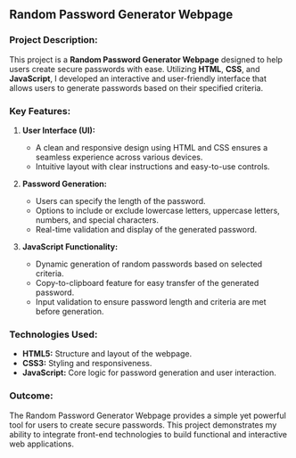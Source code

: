 ## Random Password Generator Webpage

### Project Description:

This project is a **Random Password Generator Webpage** designed to help users create secure passwords with ease. Utilizing **HTML**, **CSS**, and **JavaScript**, 
I developed an interactive and user-friendly interface that allows users to generate passwords based on their specified criteria. 

### Key Features:

1. **User Interface (UI):**
   - A clean and responsive design using HTML and CSS ensures a seamless experience across various devices.
   - Intuitive layout with clear instructions and easy-to-use controls.

2. **Password Generation:**
   - Users can specify the length of the password.
   - Options to include or exclude lowercase letters, uppercase letters, numbers, and special characters.
   - Real-time validation and display of the generated password.

3. **JavaScript Functionality:**
   - Dynamic generation of random passwords based on selected criteria.
   - Copy-to-clipboard feature for easy transfer of the generated password.
   - Input validation to ensure password length and criteria are met before generation.

### Technologies Used:

- **HTML5:** Structure and layout of the webpage.
- **CSS3:** Styling and responsiveness.
- **JavaScript:** Core logic for password generation and user interaction.

### Outcome:

The Random Password Generator Webpage provides a simple yet powerful tool for users to create secure passwords. 
This project demonstrates my ability to integrate front-end technologies to build functional and interactive web applications.
